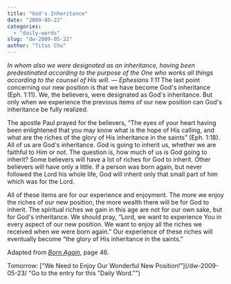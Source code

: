```yaml
---
title: "God's Inheritance"
date: "2009-05-22"
categories: 
  - "daily-words"
slug: "dw-2009-05-22"
author: "Titus Chu"
---
```


_In whom also we were designated as an inheritance, having been predestinated according to the purpose of the One who works all things according to the counsel of His will. — Ephesians 1:11_ The last point concerning our new position is that we have become God's inheritance (Eph. 1:11). We, the believers, were designated as God's inheritance. But only when we experience the previous items of our new position can God's inheritance be fully realized.

The apostle Paul prayed for the believers, “The eyes of your heart having been enlightened that you may know what is the hope of His calling, and what are the riches of the glory of His inheritance in the saints” (Eph. 1:18). All of us are God's inheritance. God is going to inherit us, whether we are faithful to Him or not. The question is, how much of us is God going to inherit? Some believers will have a lot of riches for God to inherit. Other believers will have only a little. If a person was born again, but never followed the Lord his whole life, God will inherit only that small part of him which was for the Lord.

All of these items are for our experience and enjoyment. The more we enjoy the riches of our new position, the more wealth there will be for God to inherit. The spiritual riches we gain in this age are not for our own sake, but for God's inheritance. We should pray, “Lord, we want to experience You in every aspect of our new position. We want to enjoy all the riches we received when we were born again.” Our experience of these riches will eventually become “the glory of His inheritance in the saints.”

Adapted from _[Born Again](/book-born-again/)_, page 46.

Tomorrow: ["We Need to Enjoy Our Wonderful New Position!"](/dw-2009-05-23/ "Go to the entry for this "Daily Word."")
